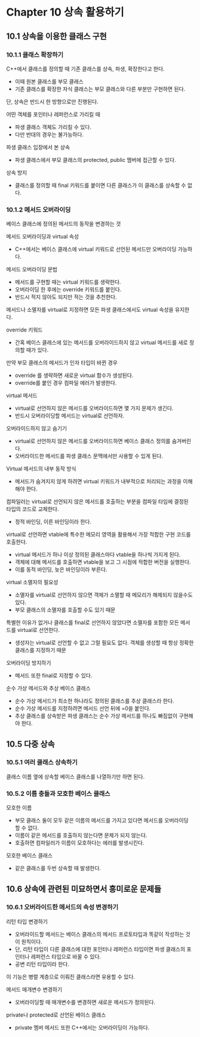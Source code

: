 # Chapter 10 상속 활용하기
## 10.1 상속을 이용한 클래스 구현
### 10.1.1 클래스 확장하기
C++에서 클래스를 정의할 때 기존 클래스를 상속, 파생, 확장한다고 한다.
* 이때 원본 클래스를 부모 클래스
* 기존 클래스를 확장한 자식 클래스는 부모 클래스와 다른 부분만 구현하면 된다.

단, 상속은 반드시 한 방향으로만 진행된다.

어떤 객체를 포인터나 레퍼런스로 가리킬 때 
* 파생 클래스 객체도 가리킬 수 있다.
* 다만 반대의 경우는 불가능하다.

파생 클래스 입장에서 본 상속
* 파생 클래스에서 부모 클래스의 protected, public 멤버에 접근할 수 있다.

상속 방지
* 클래스를 정의할 때 final 키워드를 붙이면 다른 클래스가 이 클래스를 상속할 수 없다.

### 10.1.2 메서드 오버라이딩
베이스 클래스에 정의된 메서드의 동작을 변경하는 것

메서드 오버라이딩과 virtual 속성
* C++에서는 베이스 클래스에 virtual 키워드로 선언된 메서드만 오버라이딩 가능하다.

메서드 오버라이딩 문법
* 메서드를 구현할 때는 virtual 키워드를 생략한다.
* 오버라이딩 한 후에는 override 키워드를 붙인다.
* 반드시 적지 않아도 되지만 적는 것을 추천한다.

메서드나 소멸자를 virtual로 지정하면 모든 파생 클래스에서도 virtual 속성을 유지한다.

override 키워드
* 간혹 베이스 클래스에 있는 메서드를 오버라이드하지 않고 virtual 메서드를 새로 정의할 때가 있다.

만약 부모 클래스의 메서드가 인자 타입이 바뀐 경우
* override 를 생략하면 새로운 virtual 함수가 생성된다.
* override를 붙인 경우 컴파일 에러가 발생한다.

virtual 메서드
* virtual로 선언하지 않은 메서드를 오버라이드하면 몇 가지 문제가 생긴다.
* 반드시 오버라이딩할 메서드는 virtual로 선언하자.

오버라이드하지 않고 숨기기
* virtual로 선언하지 않은 메서드를 오버라이드하면 베이스 클래스 정의를 숨겨버린다.
* 오버라이드한 메서드를 파생 클래스 문맥에서만 사용할 수 있게 된다.

Virtual 메서드의 내부 동작 방식
* 메서드가 숨겨지지 않게 하려면 virtual 키워드가 내부적으로 처리되는 과정을 이해해야 한다.

컴파일러는 virtual로 선언되지 않은 메서드를 호출하는 부분을 컴파일 타임에 결정된 타입의 코드로 교체한다.
* 정적 바인딩, 이른 바인딩이라 한다.

virtual로 선언하면 vtable에 특수한 메모리 영역을 활용해서 가장 적합한 구현 코드를 호출한다.
* virtual 메서드가 하나 이상 정의된 클래스마다 vtable을 하나씩 가지게 된다.
* 객체에 대해 메서드를 호출하면 vtable을 보고 그 시점에 적합한 버전을 실행한다.
* 이를 동적 바인딩, 늦은 바인딩이라 부른다.


virtual 소멸자의 필요성
* 소멸자를 virtual로 선언하지 않으면 객체가 소멸할 때 메모리가 해제되지 않을수도 있다.
* 부모 클래스의 소멸자를 호출할 수도 있기 때문

특별한 이유가 없거나 클래스를 final로 선언하지 않았다면 소멸자를 포함한 모든 메서드를 virtual로 선언한다.
* 생성자는 virtual로 선언할 수 없고 그럴 필요도 없다. 객체를 생성할 때 항상 정확한 클래스를 지정하기 때문

오버라이딩 방지하기
* 메서드 또한 final로 지정할 수 있다.

순수 가상 메서드와 추상 베이스 클래스
* 순수 가상 메서드가 최소한 하나라도 정의된 클래스를 추상 클래스라 한다.
* 순수 가상 메서드를 지정하려면 메서드 선언 뒤에 =0을 붙인다.
* 추상 클래스를 상속받은 파생 클래스는 순수 가상 메서드를 하나도 빠짐없이 구현해야 한다.

## 10.5 다중 상속
### 10.5.1 여러 클래스 상속하기
클래스 이름 옆에 상속할 베이스 클래스를 나열하기만 하면 된다.

### 10.5.2 이름 충돌과 모호한 베이스 클래스
모호한 이름
* 부모 클래스 둘이 모두 같은 이름의 메서드를 가지고 있다면 메서드를 오버라이딩 할 수 없다.
* 이름이 같은 메서드를 호출하지 않는다면 문제가 되지 않는다.
* 호출하면 컴파일러가 이름이 모호하다는 에러를 발생시킨다.

모호한 베이스 클래스
* 같은 클래스를 두번 상속할 때 발생한다.

## 10.6 상속에 관련된 미묘하면서 흥미로운 문제들
### 10.6.1 오버라이드한 메서드의 속성 변경하기
리턴 타입 변경하기
* 오버라이드할 메서드는 베이스 클래스의 메서드 프로토타입과 똑같이 작성하는 것이 원칙이다.
* 단, 리턴 타입이 다른 클래스에 대한 포인터나 레퍼런스 타입이면 파생 클래스의 포인터나 레퍼런스 타입으로 바꿀 수 있다.
* 공변 리턴 타입이라 한다.

이 기능은 병렬 계층으로 이뤄진 클래스라면 유용할 수 있다.

메서드 매개변수 변경하기
* 오버라이딩할 때 매개변수를 변경하면 새로운 메서드가 정의된다.

private나 protected로 선언된 베이스 클래스
* private 멤버 메서드 또한 C++에서는 오버라이딩이 가능하다.